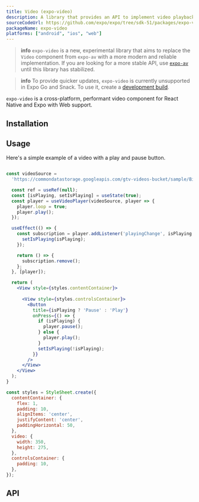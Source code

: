 ```yaml
---
title: Video (expo-video)
description: A library that provides an API to implement video playback in apps.
sourceCodeUrl: https://github.com/expo/expo/tree/sdk-51/packages/expo-video
packageName: expo-video
platforms: ["android", "ios", "web"]
---
```


> **info** `expo-video` is a new, experimental library that aims to replace the `Video` component from `expo-av` with a more modern and reliable implementation. If you are looking for a more stable API, use [`expo-av`](av.md) until this library has stabilized.

> **info** To provide quicker updates, `expo-video` is currently unsupported in Expo Go and Snack. To use it, create a [development build](/develop/development-builds/create-a-build/).

`expo-video` is a cross-platform, performant video component for React Native and Expo with Web support.

## Installation

## Usage

Here's a simple example of a video with a play and pause button.

```jsx

const videoSource =
  'https://commondatastorage.googleapis.com/gtv-videos-bucket/sample/BigBuckBunny.mp4';

  const ref = useRef(null);
  const [isPlaying, setIsPlaying] = useState(true);
  const player = useVideoPlayer(videoSource, player => {
    player.loop = true;
    player.play();
  });

  useEffect(() => {
    const subscription = player.addListener('playingChange', isPlaying => {
      setIsPlaying(isPlaying);
    });

    return () => {
      subscription.remove();
    };
  }, [player]);

  return (
    <View style={styles.contentContainer}>
      
      <View style={styles.controlsContainer}>
        <Button
          title={isPlaying ? 'Pause' : 'Play'}
          onPress={() => {
            if (isPlaying) {
              player.pause();
            } else {
              player.play();
            }
            setIsPlaying(!isPlaying);
          }}
        />
      </View>
    </View>
  );
}

const styles = StyleSheet.create({
  contentContainer: {
    flex: 1,
    padding: 10,
    alignItems: 'center',
    justifyContent: 'center',
    paddingHorizontal: 50,
  },
  video: {
    width: 350,
    height: 275,
  },
  controlsContainer: {
    padding: 10,
  },
});
```

## API

```js

```